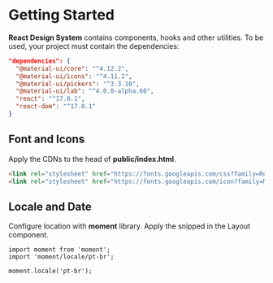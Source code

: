 # Getting Started

**React Design System** contains components, hooks and other utilities. To be used, your project must contain the dependencies:

```json
"dependencies": {
  "@material-ui/core": "^4.12.2",
  "@material-ui/icons": "^4.11.2",
  "@material-ui/pickers": "^3.3.10",
  "@material-ui/lab": "^4.0.0-alpha.60",
  "react": "^17.0.1",
  "react-dom": "^17.0.1"
}
```

## Font and Icons

Apply the CDNs to the head of **public/index.html**.

```html
<link rel="stylesheet" href="https://fonts.googleapis.com/css?family=Roboto:300,400,500,700&display=swap" />
<link rel="stylesheet" href="https://fonts.googleapis.com/icon?family=Material+Icons" />
```

## Locale and Date

Configure location with **moment** library. Apply the snipped in the Layout component.

```tsx
import moment from 'moment';
import 'moment/locale/pt-br';

moment.locale('pt-br');
```
